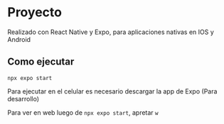 # Proyecto

Realizado con React Native y Expo, para aplicaciones nativas en IOS y Android

## Como ejecutar

`npx expo start`

Para ejecutar en el celular es necesario descargar la app de Expo (Para desarrollo)

Para ver en web luego de `npx expo start`, apretar `w`
